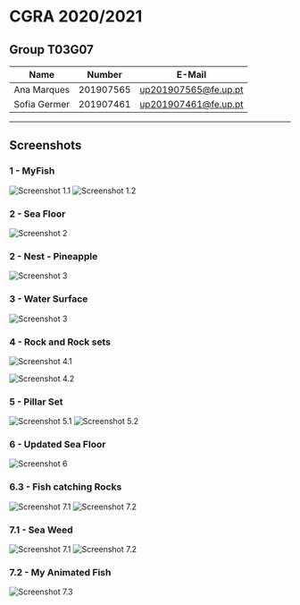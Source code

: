 # CGRA 2020/2021

## Group T03G07
| Name             | Number    | E-Mail               |
| ---------------- | --------- | -------------------- |
| Ana Marques      | 201907565 | up201907565@fe.up.pt |
| Sofia Germer     | 201907461 | up201907461@fe.up.pt |

----
## Screenshots

### 1 - MyFish

![Screenshot 1.1](screenshots/proj-t3g7-1a.png)
![Screenshot 1.2](screenshots/proj-t3g7-1b.png)

### 2 - Sea Floor

![Screenshot 2](screenshots/proj-t3g7-2a.png)

### 2 - Nest - Pineapple

![Screenshot 3](screenshots/proj-t3g7-2b.png)

### 3 - Water Surface

![Screenshot 3](screenshots/proj-t3g7-3.png)

### 4 - Rock and Rock sets

![Screenshot 4.1](screenshots/proj-t3g5-4.a.png)

![Screenshot 4.2](screenshots/proj-t3g5-4.b.png)

### 5 - Pillar Set

![Screenshot 5.1](screenshots/proj-t3g7-5a.png)
![Screenshot 5.2](screenshots/proj-t3g7-5b.png)


### 6 - Updated Sea Floor

![Screenshot 6](screenshots/proj-t3g7-6.png)

### 6.3 - Fish catching Rocks

![Screenshot 7.1](screenshots/proj-t3g7-7a.png)
![Screenshot 7.2](screenshots/proj-t3g7-7b.png)

### 7.1 - Sea Weed

![Screenshot 7.1](screenshots/proj-t3g7-8a.png)
![Screenshot 7.2](screenshots/proj-t3g7-8b.png)

### 7.2 - My Animated Fish

![Screenshot 7.3](screenshots/proj-t3g7-8c.png)